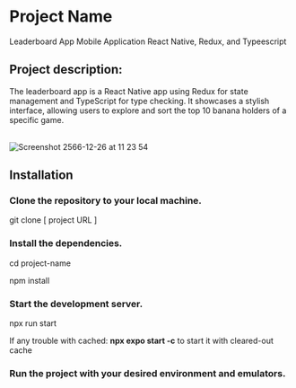 <h1>Project Name</h1>
Leaderboard App Mobile Application React Native, Redux, and Typeescript

<h2>Project description:</h2>
The leaderboard app is a React Native app using Redux for state management and TypeScript for type checking. It showcases a stylish interface, allowing users to explore and sort the top 10 banana holders of a specific game. 
<br><br>

![Screenshot 2566-12-26 at 11 23 54](https://github.com/derRizzMeister/react-native-leaderboard-app/assets/145779353/d537a7fb-e379-404a-8c8b-14758b554bc6)


<h2>Installation</h2>

<h3>Clone the repository to your local machine.</h3>

git clone [ project URL ]

<h3>Install the dependencies.</h3>

cd project-name

npm install

<h3>Start the development server.</h3>

npx run start

If any trouble with cached: <strong>npx expo start -c</strong> to start it with cleared-out cache

<h3>Run the project with your desired environment and emulators.</h3>
